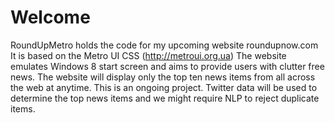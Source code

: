 # Welcome

RoundUpMetro holds the code for my upcoming website roundupnow.com
It is based on the Metro UI CSS (http://metroui.org.ua)
The website emulates Windows 8 start screen and aims to provide users with clutter free news. The website will display only the top ten news items from all across the web at anytime. This is an ongoing project. Twitter data will be used to determine the top news items and we might require NLP to reject duplicate items.


